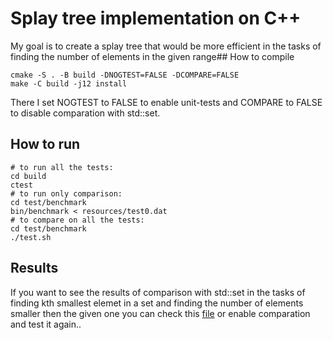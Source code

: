 # Splay tree implementation on C++
My goal is to create a splay tree that would be more efficient in the tasks of finding the number of elements in the given range## How to compile
```
cmake -S . -B build -DNOGTEST=FALSE -DCOMPARE=FALSE
make -C build -j12 install
```
There I set NOGTEST to FALSE to enable unit-tests and COMPARE to FALSE to disable comparation with std::set. 
 
## How to run
```
# to run all the tests:
cd build
ctest
# to run only comparison:
cd test/benchmark
bin/benchmark < resources/test0.dat
# to compare on all the tests:
cd test/benchmark
./test.sh
```
## Results
If you want to see the results of comparison with std::set in the tasks of finding kth smallest elemet in a set and finding the number of elements smaller then the given one you can check this [file](results/compared.dat) or enable comparation and test it again..

